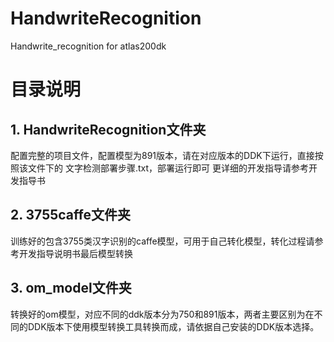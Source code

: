 # HandwriteRecognition
Handwrite_recognition for atlas200dk


# 目录说明
## 1. HandwriteRecognition文件夹
配置完整的项目文件，配置模型为891版本，请在对应版本的DDK下运行，直接按照该文件下的 文字检测部署步骤.txt，部署运行即可
更详细的开发指导请参考开发指导书
## 2. 3755caffe文件夹
训练好的包含3755类汉字识别的caffe模型，可用于自己转化模型，转化过程请参考开发指导说明书最后模型转换
## 3. om_model文件夹
转换好的om模型，对应不同的ddk版本分为750和891版本，两者主要区别为在不同的DDK版本下使用模型转换工具转换而成，请依据自己安装的DDK版本选择。


